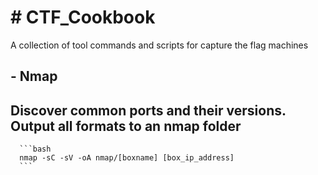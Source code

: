 <h1># CTF_Cookbook</h1>
A collection of tool commands and scripts for capture the flag machines

  <h2>- Nmap</h2>
      
   ## Discover common ports and their versions. Output all formats to an nmap folder
      
      ```bash
      nmap -sC -sV -oA nmap/[boxname] [box_ip_address]
      ```
